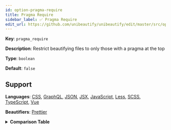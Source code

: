 ```yaml
---
id: option-pragma-require
title: Pragma Require
sidebar_label: ✅ Pragma Require
edit_url: https://github.com/unibeautify/unibeautify/edit/master/src/options.ts
---
```

**Key**: `pragma_require`

**Description**: Restrict beautifying files to only those with a pragma at the top

**Type**: `boolean`

**Default**: `false`

## Support
**Languages**: [CSS](/docs/language-css.html), [GraphQL](/docs/language-graphql.html), [JSON](/docs/language-json.html), [JSX](/docs/language-jsx.html), [JavaScript](/docs/language-javascript.html), [Less](/docs/language-less.html), [SCSS](/docs/language-scss.html), [TypeScript](/docs/language-typescript.html), [Vue](/docs/language-vue.html)

**Beautifiers**: [Prettier](/docs/beautifier-prettier.html)

<details><summary><strong>Comparison Table</strong></summary>
| Language | [Prettier](/docs/beautifier-prettier.html) |
| --- | --- |
| [CSS](/docs/language-css.html) | &#9989; |
| [GraphQL](/docs/language-graphql.html) | &#9989; |
| [JSON](/docs/language-json.html) | &#9989; |
| [JSX](/docs/language-jsx.html) | &#9989; |
| [JavaScript](/docs/language-javascript.html) | &#9989; |
| [Less](/docs/language-less.html) | &#9989; |
| [SCSS](/docs/language-scss.html) | &#9989; |
| [TypeScript](/docs/language-typescript.html) | &#9989; |
| [Vue](/docs/language-vue.html) | &#9989; |
</details>